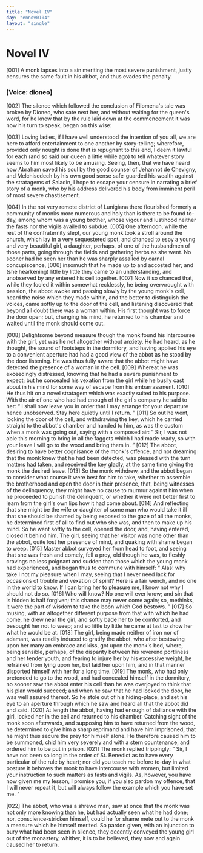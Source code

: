 ```yaml
---
title: "Novel IV"
day: "ennov0104"
layout: "single"
---
```

<div id="nov0104" type="novella" who="dioneo">
 <h1>
  Novel IV
 </h1>
 <argument>
  <p>
   <a name="p01040001">
    [001]
   </a>
   A monk lapses into a sin meriting the most severe punishment,
 justly censures the same fault in his abbot, and
 thus evades the penalty.
  </p>
 </argument>
 <p>
  <h3>
   [Voice: dioneo]
  </h3>
 </p>
 <div3 type="commentary" who="author">
  <p>
   <a name="p01040002">
    [002]
   </a>
   The
   silence which followed the conclusion of Filomena's tale
 was broken by Dioneo, who sate next her, and without waiting for
 the queen's word, for he knew that by the rule laid down at the
 commencement it was now his turn to speak, began on this wise:
  </p>
 </div3>
 <div3 type="commentary" who="dioneo">
  <p>
   <a name="p01040003">
    [003]
   </a>
   Loving ladies, if I have well understood the intention of you all, we
 are here to afford entertainment to one another by story-telling;
 wherefore, provided only nought is done that is repugnant to this
 end, I deem it lawful for each (and so said our queen a little while
 ago) to tell whatever story seems to him most likely to be amusing.
 Seeing, then, that we have heard how Abraham saved his soul by the
 good counsel of Jehannot de Chevigny, and Melchisedech by his own
 good sense safe-guarded his wealth against the stratagems of Saladin,
 I hope to escape your censure in narrating a brief story of a monk,
 who by his address delivered his body from imminent peril of most
 severe chastisement.
  </p>
 </div3>
 <p>
  <a name="p01040004">
   [004]
  </a>
  In the not very remote district of Lunigiana there flourished
 formerly a community of monks more numerous and holy than is
 there to be found to-day, among whom was a young brother, whose
 vigour and lustihood neither the fasts nor the vigils availed to subdue.
  <a name="p01040005">
   [005]
  </a>
  One afternoon, while the rest of the confraternity slept, our young
 monk took a stroll around the church, which lay in a very sequestered
 spot, and chanced to espy a young and very beautiful girl, a
 daughter, perhaps, of one of the husbandmen of those parts, going
 through the fields and gathering herbs as she went. No sooner had
  he seen her than he was sharply assailed by carnal concupiscence,
  <a name="p01040006">
   [006]
  </a>
  insomuch that he made up to and accosted her; and (she hearkening)
 little by little they came to an understanding, and unobserved
 by any entered his cell together.
  <a name="p01040007">
   [007]
  </a>
  Now it so chanced that, while
 they fooled it within somewhat recklessly, he being overwrought
 with passion, the abbot awoke and passing slowly by the young
 monk's cell, heard the noise which they made within, and the better
 to distinguish the voices, came softly up to the door of the cell, and
 listening discovered that beyond all doubt there was a woman within.
 His first thought was to force the door open; but, changing his
 mind, he returned to his chamber and waited until the monk should
 come out.
 </p>
 <p>
  <a name="p01040008">
   [008]
  </a>
  Delightsome beyond measure though the monk found his
 intercourse with the girl, yet was he not altogether without anxiety.
 He had heard, as he thought, the sound of footsteps in the dormitory,
 and having applied his eye to a convenient aperture had had a good
 view of the abbot as he stood by the door listening. He was thus
 fully aware that the abbot might have detected the presence of a
 woman in the cell.
  <a name="p01040009">
   [009]
  </a>
  Whereat he was exceedingly distressed, knowing
 that he had a severe punishment to expect; but he concealed his
 vexation from the girl while he busily cast about in his mind for
 some way of escape from his embarrassment.
  <a name="p01040010">
   [010]
  </a>
  He thus hit on a novel
 stratagem which was exactly suited to his purpose. With the air of
 one who had had enough of the girl's company he said to her:
  <q direct="unspecified">
   I
 shall now leave you in order that I may arrange for your departure
 hence unobserved. Stay here quietly until I return.
  </q>
  <a name="p01040011">
   [011]
  </a>
  So out he
 went, locking the door of the cell, and withdrawing the key, which
 he carried straight to the abbot's chamber and handed to him, as was
 the custom when a monk was going out, saying with a composed air:
  <q direct="unspecified">
   Sir, I was not able this morning to bring in all the faggots which I
 had made ready, so with your leave I will go to the wood and bring
 them in.
  </q>
  <a name="p01040012">
   [012]
  </a>
  The abbot, desiring to have better cognisance of the
 monk's offence, and not dreaming that the monk knew that he had
 been detected, was pleased with the turn matters had taken, and
 received the key gladly, at the same time giving the monk the desired
 leave.
  <a name="p01040013">
   [013]
  </a>
  So the monk withdrew, and the abbot began to consider what
 course it were best for him to take, whether to assemble the brotherhood
 and open the door in their presence, that, being witnesses of
  the delinquency, they might have no cause to murmur against him
 when he proceeded to punish the delinquent, or whether it were not
 better first to learn from the girl's own lips how it had come about.
  <a name="p01040014">
   [014]
  </a>
  And reflecting that she might be the wife or daughter of some man
 who would take it ill that she should be shamed by being exposed to
 the gaze of all the monks, he determined first of all to find out who
 she was, and then to make up his mind. So he went softly to the
 cell, opened the door, and, having entered, closed it behind him.
 The girl, seeing that her visitor was none other than the abbot, quite
 lost her presence of mind, and quaking with shame began to weep.
  <a name="p01040015">
   [015]
  </a>
  Master abbot surveyed her from head to foot, and seeing that she
 was fresh and comely, fell a prey, old though he was, to fleshly
 cravings no less poignant and sudden than those which the young
 monk had experienced, and began thus to commune with himself:
  <q direct="unspecified">
   Alas! why take I not my pleasure when I may, seeing that I
 never need lack for occasions of trouble and vexation of spirit? Here
 is a fair wench, and no one in the world to know. If I can bring her
 to pleasure me, I know not why I should not do so.
   <a name="p01040016">
    [016]
   </a>
   Who will
 know? No one will ever know; and sin that is hidden is half
 forgiven; this chance may never come again; so, methinks, it were
 the part of wisdom to take the boon which God bestows.
  </q>
  <a name="p01040017">
   [017]
  </a>
  So
 musing, with an altogether different purpose from that with which
 he had come, he drew near the girl, and softly bade her to be
 comforted, and besought her not to weep; and so little by little he
 came at last to show her what he would be at.
  <a name="p01040018">
   [018]
  </a>
  The girl, being
 made neither of iron nor of adamant, was readily induced to gratify
 the abbot, who after bestowing upon her many an embrace and
 kiss, got upon the monk's bed, where, being sensible, perhaps, of the
 disparity between his reverend portliness and her tender youth, and
 fearing to injure her by his excessive weight, he refrained from lying
 upon her, but laid her upon him, and in that manner disported
 himself with her for a long time.
  <a name="p01040019">
   [019]
  </a>
  The monk, who had only pretended
 to go to the wood, and had concealed himself in the dormitory,
 no sooner saw the abbot enter his cell than he was overjoyed to
 think that his plan would succeed; and when he saw that he had
 locked the door, he was well assured thereof. So he stole out of his
 hiding-place, and set his eye to an aperture through which he saw
 and heard all that the abbot did and said.
  <a name="p01040020">
   [020]
  </a>
  At length the abbot,
  having had enough of dalliance with the girl, locked her in the cell
 and returned to his chamber. Catching sight of the monk soon
 afterwards, and supposing him to have returned from the wood,
 he determined to give him a sharp reprimand and have him
 imprisoned, that he might thus secure the prey for himself alone.
 He therefore caused him to be summoned, chid him very severely and
 with a stern countenance, and ordered him to be put in prison.
  <a name="p01040021">
   [021]
  </a>
  The
 monk replied trippingly:
  <q direct="unspecified">
   Sir, I have not been so long in the order
 of St. Benedict as to have every particular of the rule by heart; nor
 did you teach me before to-day in what posture it behoves the monk
 to have intercourse with women, but limited your instruction to such
 matters as fasts and vigils. As, however, you have now given me
 my lesson, I promise you, if you also pardon my offence, that I will
 never repeat it, but will always follow the example which you have
 set me.
  </q>
 </p>
 <p>
  <a name="p01040022">
   [022]
  </a>
  The abbot, who was a shrewd man, saw at once that the monk
 was not only more knowing than he, but had actually seen what he
 had done; nor, conscience-stricken himself, could he for shame mete
 out to the monk a measure which he himself merited. So pardon
 given, with an injunction to bury what had been seen in silence,
 they decently conveyed the young girl out of the monastery, whither,
 it is to be believed, they now and again caused her to return.
 </p>
</div>